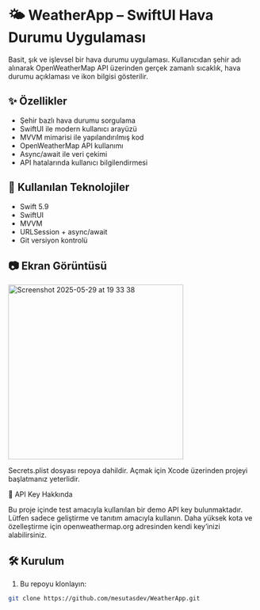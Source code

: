 # 🌤 WeatherApp – SwiftUI Hava Durumu Uygulaması

Basit, şık ve işlevsel bir hava durumu uygulaması. Kullanıcıdan şehir adı alınarak OpenWeatherMap API üzerinden gerçek zamanlı sıcaklık, hava durumu açıklaması ve ikon bilgisi gösterilir.

## ✨ Özellikler

- Şehir bazlı hava durumu sorgulama
- SwiftUI ile modern kullanıcı arayüzü
- MVVM mimarisi ile yapılandırılmış kod
- OpenWeatherMap API kullanımı
- Async/await ile veri çekimi
- API hatalarında kullanıcı bilgilendirmesi

## 🧠 Kullanılan Teknolojiler

- Swift 5.9
- SwiftUI
- MVVM
- URLSession + async/await
- Git versiyon kontrolü


## 📷 Ekran Görüntüsü
 <img width="353" alt="Screenshot 2025-05-29 at 19 33 38" src="https://github.com/user-attachments/assets/83829176-2cdf-40a6-8f7a-deb4e5aacc49" />

Secrets.plist dosyası repoya dahildir. Açmak için Xcode üzerinden projeyi başlatmanız yeterlidir.

🔐 API Key Hakkında

Bu proje içinde test amacıyla kullanılan bir demo API key bulunmaktadır.
Lütfen sadece geliştirme ve tanıtım amacıyla kullanın. Daha yüksek kota ve özelleştirme için openweathermap.org adresinden kendi key’inizi alabilirsiniz.


## 🛠 Kurulum

1. Bu repoyu klonlayın:
```bash
git clone https://github.com/mesutasdev/WeatherApp.git

